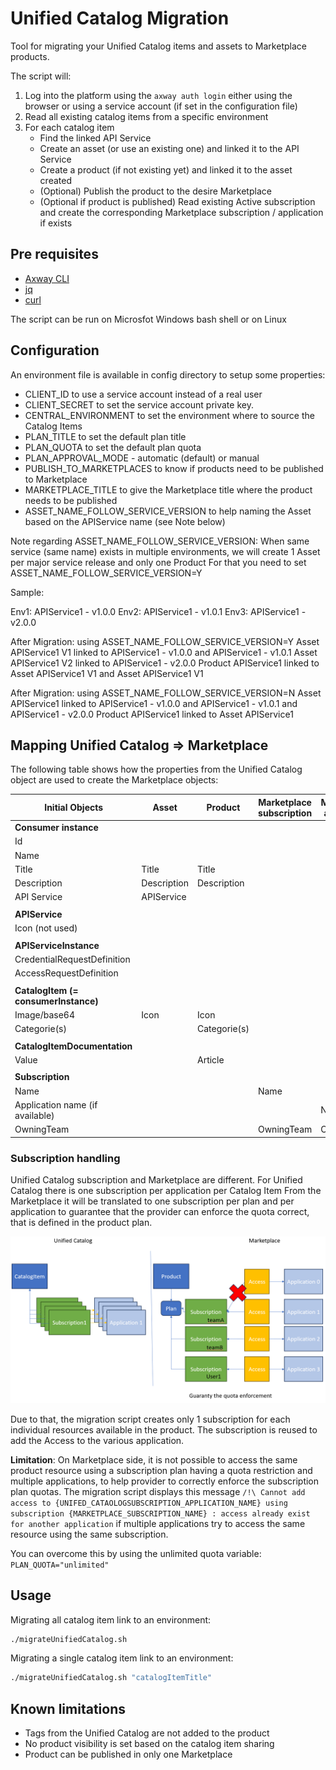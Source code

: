 # Unified Catalog Migration

Tool for migrating your Unified Catalog items and assets to Marketplace products.

The script will:

1. Log into the platform using the `axway auth login` either using the browser or using a service account (if set in the configuration file)
2. Read all existing catalog items from a specific environment
3. For each catalog item
    * Find the linked API Service
    * Create an asset (or use an existing one) and linked it to the API Service
    * Create a product (if not existing yet) and linked it to the asset created
    * (Optional) Publish the product to the desire Marketplace
    * (Optional if product is published) Read existing Active subscription and create the corresponding Marketplace subscription / application if exists

## Pre requisites

* [Axway CLI](https://docs.axway.com/bundle/amplify-central/page/docs/integrate_with_central/cli_central/index.html)
* [jq](https://jqlang.github.io/jq/)
* [curl](https://curl.se/)

The script can be run on Microsfot Windows bash shell or on Linux

## Configuration

An environment file is available in config directory to setup some properties:

* CLIENT_ID to use a service account instead of a real user
* CLIENT_SECRET to set the service account private key.
* CENTRAL_ENVIRONMENT to set the environment where to source the Catalog Items
* PLAN_TITLE to set the default plan title
* PLAN_QUOTA to set the default plan quota
* PLAN_APPROVAL_MODE - automatic (default) or manual
* PUBLISH_TO_MARKETPLACES to know if products need to be published to Marketplace
* MARKETPLACE_TITLE to give the Marketplace title where the product needs to be published
* ASSET_NAME_FOLLOW_SERVICE_VERSION to help naming the Asset based on the APIService name (see Note below)

Note regarding ASSET_NAME_FOLLOW_SERVICE_VERSION:
 When same service (same name) exists in multiple environments, we will create 1 Asset per major service release and only one Product
 For that you need to set ASSET_NAME_FOLLOW_SERVICE_VERSION=Y

Sample:

Env1: APIService1 - v1.0.0
Env2: APIService1 - v1.0.1
Env3: APIService1 - v2.0.0

After Migration: using ASSET_NAME_FOLLOW_SERVICE_VERSION=Y
 Asset APIService1 V1 linked to APIService1 - v1.0.0 and APIService1 - v1.0.1
 Asset APIService1 V2 linked to APIService1 - v2.0.0
 Product APIService1 linked to Asset APIService1 V1 and Asset APIService1 V1

After Migration: using ASSET_NAME_FOLLOW_SERVICE_VERSION=N
 Asset APIService1 linked to APIService1 - v1.0.0 and APIService1 - v1.0.1 and APIService1 - v2.0.0
 Product APIService1 linked to Asset APIService1

## Mapping Unified Catalog => Marketplace

The following table shows how the properties from the Unified Catalog object are used to create the Marketplace objects:

| Initial Objects                      | Asset                | Product       | Marketplace subscription | Marketplace application |
|------------------------------------|------------------------|---------------|--------------------------|-------------------------|
| **Consumer instance**                |                      |               |                          |                         |
|  Id                                  |                      |               |                          |                         |
|  Name                                |                      |               |                          |                         |
|  Title                               | Title                | Title         |                          |                         |
|  Description                         | Description          | Description   |                          |                         |
|  API Service                         | APIService           |               |                          |                         |
|                                      |                      |               |                          |                         |
| **APIService**                       |                      |               |                          |                         |
|  Icon (not used)                     |                      |               |                          |                         |
|                                      |                      |               |                          |                         |
| **APIServiceInstance**               |                      |               |                          |                         |
|  CredentialRequestDefinition         |                      |               |                          |                         |
|  AccessRequestDefinition             |                      |               |                          |                         |
|                                      |                      |               |                          |                         |
| **CatalogItem (= consumerInstance)** |                      |               |                          |                         |
|  Image/base64                        | Icon                 | Icon          |                          |                         |
|  Categorie(s)                        |                      | Categorie(s)  |                          |                         |
|                                      |                      |               |                          |                         |
| **CatalogItemDocumentation**         |                      |               |                          |                         |
|  Value                               |                      | Article       |                          |                         |
|                                      |                      |               |                          |                         |
| **Subscription**                     |                      |               |                          |                         |
|  Name                                |                      |               | Name                     |                         |
|  Application name (if available)     |                      |               |                          | Name                    |
|  OwningTeam                          |                      |               | OwningTeam               | OwningTeam              |

### Subscription handling

Unified Catalog subscription and Marketplace are different.
For Unified Catalog there is one subscription per application per Catalog Item
From the Marketplace it will be translated to one subscription per plan and per application to guarantee that the provider can enforce the quota correct, that is defined in the product plan.

![Alt text](subscription.png)

Due to that, the migration script creates only 1 subscription for each individual resources available in the product. The subscription is reused to add the Access to the various application.

**Limitation**:
On Marketplace side, it is not possible to access the same product resource using a subscription plan having a quota restriction and multiple applications, to help provider to correctly enforce the subscription plan quotas.
The migration script displays this message `/!\ Cannot add access to {UNIFED_CATAOLOGSUBSCRIPTION_APPLICATION_NAME} using subscription {MARKETPLACE_SUBSCRIPTION_NAME} : access already exist for another application` if multiple applications try to access the same resource using the same subscription.

You can overcome this by using the unlimited quota variable: `PLAN_QUOTA="unlimited"`

## Usage

Migrating all catalog item link to an environment:

```bash
./migrateUnifiedCatalog.sh
```

Migrating a single catalog item link to an environment:

```bash
./migrateUnifiedCatalog.sh "catalogItemTitle"
```

## Known limitations

* Tags from the Unified Catalog are not added to the product
* No product visibility is set based on the catalog item sharing
* Product can be published in only one Marketplace
